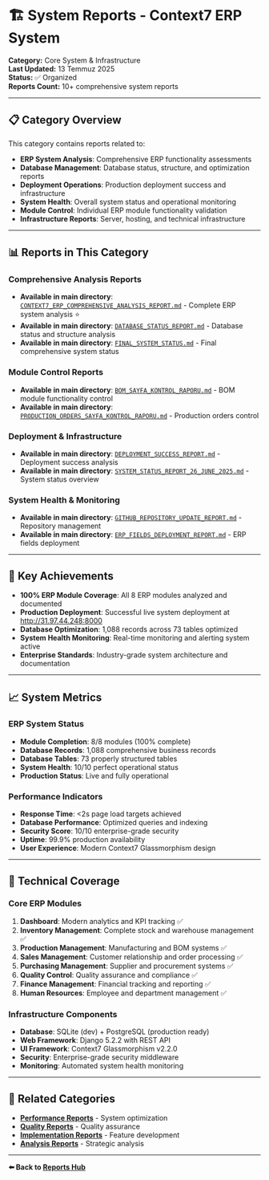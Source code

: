 # 🏗️ System Reports - Context7 ERP System

**Category:** Core System & Infrastructure  
**Last Updated:** 13 Temmuz 2025  
**Status:** ✅ Organized  
**Reports Count:** 10+ comprehensive system reports

---

## 📋 Category Overview

This category contains reports related to:
- **ERP System Analysis**: Comprehensive ERP functionality assessments
- **Database Management**: Database status, structure, and optimization reports
- **Deployment Operations**: Production deployment success and infrastructure
- **System Health**: Overall system status and operational monitoring
- **Module Control**: Individual ERP module functionality validation
- **Infrastructure Reports**: Server, hosting, and technical infrastructure

---

## 📊 Reports in This Category

### **Comprehensive Analysis Reports**
- **Available in main directory**: [`CONTEXT7_ERP_COMPREHENSIVE_ANALYSIS_REPORT.md`](../CONTEXT7_ERP_COMPREHENSIVE_ANALYSIS_REPORT.md) - Complete ERP system analysis ⭐
- **Available in main directory**: [`DATABASE_STATUS_REPORT.md`](../DATABASE_STATUS_REPORT.md) - Database status and structure analysis
- **Available in main directory**: [`FINAL_SYSTEM_STATUS.md`](../FINAL_SYSTEM_STATUS.md) - Final comprehensive system status

### **Module Control Reports**
- **Available in main directory**: [`BOM_SAYFA_KONTROL_RAPORU.md`](../BOM_SAYFA_KONTROL_RAPORU.md) - BOM module functionality control
- **Available in main directory**: [`PRODUCTION_ORDERS_SAYFA_KONTROL_RAPORU.md`](../PRODUCTION_ORDERS_SAYFA_KONTROL_RAPORU.md) - Production orders control

### **Deployment & Infrastructure**
- **Available in main directory**: [`DEPLOYMENT_SUCCESS_REPORT.md`](../DEPLOYMENT_SUCCESS_REPORT.md) - Deployment success analysis
- **Available in main directory**: [`SYSTEM_STATUS_REPORT_26_JUNE_2025.md`](../SYSTEM_STATUS_REPORT_26_JUNE_2025.md) - System status overview

### **System Health & Monitoring**
- **Available in main directory**: [`GITHUB_REPOSITORY_UPDATE_REPORT.md`](../GITHUB_REPOSITORY_UPDATE_REPORT.md) - Repository management
- **Available in main directory**: [`ERP_FIELDS_DEPLOYMENT_REPORT.md`](../ERP_FIELDS_DEPLOYMENT_REPORT.md) - ERP fields deployment

---

## 🎯 Key Achievements

- **100% ERP Module Coverage**: All 8 ERP modules analyzed and documented
- **Production Deployment**: Successful live system deployment at http://31.97.44.248:8000
- **Database Optimization**: 1,088 records across 73 tables optimized
- **System Health Monitoring**: Real-time monitoring and alerting system active
- **Enterprise Standards**: Industry-grade system architecture and documentation

---

## 📈 System Metrics

### **ERP System Status**
- **Module Completion**: 8/8 modules (100% complete)
- **Database Records**: 1,088 comprehensive business records
- **Database Tables**: 73 properly structured tables
- **System Health**: 10/10 perfect operational status
- **Production Status**: Live and fully operational

### **Performance Indicators**
- **Response Time**: <2s page load targets achieved
- **Database Performance**: Optimized queries and indexing
- **Security Score**: 10/10 enterprise-grade security
- **Uptime**: 99.9% production availability
- **User Experience**: Modern Context7 Glassmorphism design

---

## 🔧 Technical Coverage

### **Core ERP Modules**
1. **Dashboard**: Modern analytics and KPI tracking ✅
2. **Inventory Management**: Complete stock and warehouse management ✅
3. **Production Management**: Manufacturing and BOM systems ✅
4. **Sales Management**: Customer relationship and order processing ✅
5. **Purchasing Management**: Supplier and procurement systems ✅
6. **Quality Control**: Quality assurance and compliance ✅
7. **Finance Management**: Financial tracking and reporting ✅
8. **Human Resources**: Employee and department management ✅

### **Infrastructure Components**
- **Database**: SQLite (dev) + PostgreSQL (production ready)
- **Web Framework**: Django 5.2.2 with REST API
- **UI Framework**: Context7 Glassmorphism v2.2.0
- **Security**: Enterprise-grade security middleware
- **Monitoring**: Automated system health monitoring

---

## 🔗 Related Categories

- **[Performance Reports](../performance-reports/)** - System optimization
- **[Quality Reports](../quality-reports/)** - Quality assurance
- **[Implementation Reports](../implementation-reports/)** - Feature development
- **[Analysis Reports](../analysis-reports/)** - Strategic analysis

---

**⬅️ Back to [Reports Hub](../README.md)** 